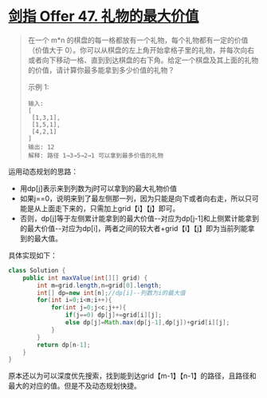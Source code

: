 # [剑指 Offer 47. 礼物的最大价值](https://leetcode-cn.com/problems/li-wu-de-zui-da-jie-zhi-lcof/)

>在一个 m*n 的棋盘的每一格都放有一个礼物，每个礼物都有一定的价值（价值大于 0）。你可以从棋盘的左上角开始拿格子里的礼物，并每次向右或者向下移动一格、直到到达棋盘的右下角。给定一个棋盘及其上面的礼物的价值，请计算你最多能拿到多少价值的礼物？
>
> 
>
>示例 1:
>
>~~~
>输入: 
>[
>  [1,3,1],
>  [1,5,1],
>  [4,2,1]
>]
>输出: 12
>解释: 路径 1→3→5→2→1 可以拿到最多价值的礼物
>~~~

运用动态规划的思路：

- 用dp[j]表示来到列数为j时可以拿到的最大礼物价值
- 如果j==0，说明来到了最左侧那一列，因为只能是向下或者向右走，所以只可能是从上面走下来的，只需加上grid【i】【j】即可。
- 否则，dp[j]等于左侧累计能拿到的最大价值--对应为dp[j-1]和上侧累计能拿到的最大价值--对应为dp[i]，两者之间的较大者+grid【i】【j】即为当前列能拿到的最大值。

具体实现如下：

~~~~java
class Solution {
    public int maxValue(int[][] grid) {
        int m=grid.length,n=grid[0].length;
        int[] dp=new int[n];//dp[i]--列数为i的最大值
        for(int i=0;i<m;i++){
            for(int j=0;j<c;j++){
                if(j==0) dp[j]+=grid[i][j];
                else dp[j]=Math.max(dp[j-1],dp[j])+grid[i][j];
            }
        }
        return dp[n-1];
    }
}
~~~~

原本还以为可以深度优先搜索，找到能到达grid【m-1】【n-1】的路径，且路径和最大的对应的值。但是不及动态规划快捷。